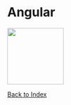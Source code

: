 # Angular

<img src="https://angular.io/assets/images/logos/angular/angular.png" width=128px>

[Back to Index](index.md)
